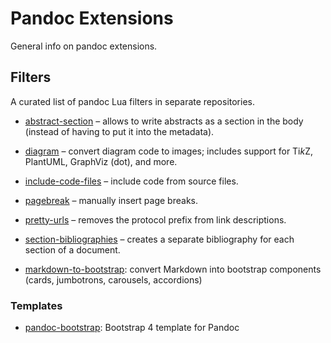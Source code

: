 # Pandoc Extensions

General info on pandoc extensions.

Filters
-------

A curated list of pandoc Lua filters in separate repositories.

- [abstract-section] – allows to write abstracts as a section in
  the body (instead of having to put it into the metadata).

- [diagram] – convert diagram code to images; includes support for
  Ti*k*Z, PlantUML, GraphViz (dot), and more.

- [include-code-files] – include code from source files.

- [pagebreak] – manually insert page breaks.

- [pretty-urls] – removes the protocol prefix from link
  descriptions.

- [section-bibliographies][section-bibs] – creates a separate
  bibliography for each section of a document.

- [markdown-to-bootstrap][]: convert Markdown into bootstrap
  components (cards, jumbotrons, carousels, accordions)


[abstract-section]: https://github.com/pandoc-ext/abstract-section
[diagram]: https://github.com/pandoc-ext/diagram
[include-code-files]: https://github.com/b3/include-code-files
[pagebreak]: https://github.com/pandoc-ext/pagebreak
[pretty-urls]: https://github.com/pandoc-ext/pretty-url
[section-bibs]: https://github.com/pandoc-ext/section-bibliographies
[markdown-to-bootstrap]: https://github.com/fxpar/markdown-to-bootstrap-pandoc-lua-filter

### Templates

- [pandoc-bootstrap]: Bootstrap 4 template for Pandoc

[pandoc-bootstrap]: https://github.com/ashki23/pandoc-bootstrap
